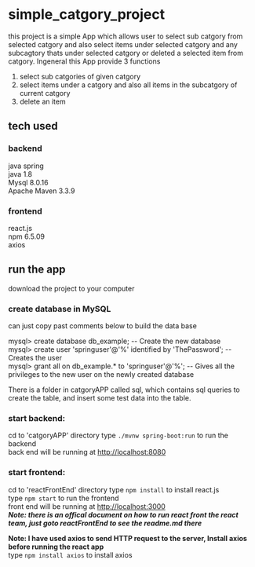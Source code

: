 # simple_catgory_project
this project is a simple App which allows user to select sub catgory from selected catgory and also select items under selected catgory and any subcagtory thats under selected catgory or deleted a selected item from catgory. Ingeneral this App provide 3 functions
1. select sub catgories of given catgory
2. select items under a catgory and also all items in the subcatgory of current catgory
3. delete an item

## tech used
### backend
java spring <br>
java 1.8<br>
Mysql 8.0.16<br>
Apache Maven 3.3.9<br>
### frontend
react.js<br>
npm 6.5.09<br>
axios
## run the app
download the project to your computer
### create database in MySQL
can just copy past comments below to build the data base

mysql> create database db_example; -- Create the new database<br>
mysql> create user 'springuser'@'%' identified by 'ThePassword'; -- Creates the user<br>
mysql> grant all on db_example.* to 'springuser'@'%'; -- Gives all the privileges to the new user on the newly created database<br>

There is a folder in catgoryAPP called sql, which contains sql queries to create the table, and insert some test data into the table.

### start backend:
cd to 'catgoryAPP' directory type  `./mvnw spring-boot:run` to run the backend<br>
back end will be running at [http://localhost:8080](http://localhost:8080)
### start frontend:

cd to 'reactFrontEnd' directory type  `npm install` to install react.js<br>
type `npm start` to run the frontend<br>
front end will be running at [http://localhost:3000](http://localhost:3000)<br>
***Note: there is an offical document on how to run react front the react team, just goto reactFrontEnd to see the readme.md there***



**Note: I have used axios to send HTTP request to the server, Install axios before running the react app**<br>
type `npm install axios` to install axios
